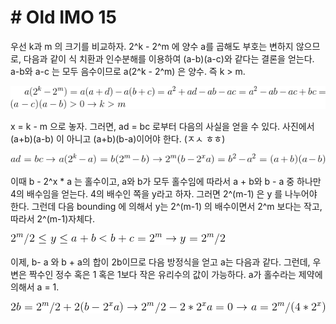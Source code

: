 # # Old IMO 15 # 

우선 k과 m 의 크기를 비교하자. 2^k - 2^m 에 양수 a를 곱해도 부호는 변하지 않으므로, 다음과 같이 식 치환과 인수분해를 이용하여
(a-b)(a-c)와 같다는 결론을 얻는다. a-b와 a-c 는 모두 음수이므로 a(2^k - 2^m) 은 양수. 즉 k > m. 

![1](/woorim/imgs/42_1.gif)

x = k - m 으로 놓자. 그러면, ad = bc 로부터 다음의 사실을 얻을 수 있다. 사진에서 (a+b)(a-b) 이 아니고 (a+b)(b-a)이어야 한다. (ㅈㅅ ㅎㅎ)

![2](/woorim/imgs/42_2.gif)

이때 b - 2^x * a 는 홀수이고, a와 b가 모두 홀수임에 따라서 a + b와 b - a 중 하나만 4의 배수임을 얻는다. 4의 배수인 쪽을 y라고 하자.
그러면 2^(m-1) 은 y 를 나누어야 한다. 그런데 다음 bounding 에 의해서 y는 2^(m-1) 의 배수이면서 2^m 보다는 작고, 따라서 2^(m-1)자체다.

![3](/woorim/imgs/42_3.gif)

이제, b- a 와 b + a의 합이 2b이므로 다음 방정식을 얻고 a는 다음과 같다. 그런데, 우변은 짝수인 정수 혹은 1 혹은 1보다 작은 유리수의 값이
가능하다. a가 홀수라는 제약에 의해서 a = 1.

![4](/woorim/imgs/42_4.gif)

